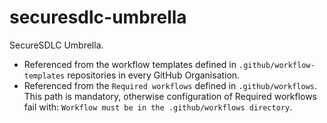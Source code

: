 # securesdlc-umbrella

SecureSDLC Umbrella. 
- Referenced from the workflow templates defined in `.github/workflow-templates` repositories in every GitHub Organisation.
- Referenced from the `Required workflows` defined in `.github/workflows`. This path is mandatory, otherwise configuration of Required workflows fail with: `Workflow must be in the .github/workflows directory`.